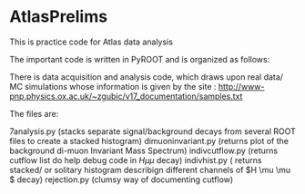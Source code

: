 # AtlasPrelims
This is practice code for Atlas data analysis

The important code is written in PyROOT and is organized as follows:

There is data acquisition and analysis code, which draws upon real data/ MC simulations whose information is given by the site : http://www-pnp.physics.ox.ac.uk/~zgubic/v17_documentation/samples.txt

The files are:

7analysis.py (stacks separate signal/background decays from several ROOT files to create a stacked histogram)
dimuoninvariant.py (returns plot of the background di-muon Invariant Mass Spectrum)
indivcutflow.py (returns cutflow list do help debug code in $H \mu \mu$ decay)
indivhist.py ( returns stacked/ or solitary histogram describign different channels of $H \mu \mu $ decay)
rejection.py (clumsy way of documenting cutflow)
